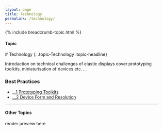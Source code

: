 ```yaml
---
layout: page
title: Technology
permalink: /technology/
---
```


{% include breadcrumb-topic.html %}

<h4 class="strap">Topic</h4>
# Technology
{: .topic-Technology .topic-headline}

Introduction on technical challenges of elastic displays cover prototyping toolkits, miniaturisation of devices etc. ...

### Best Practices
- [__1 Prototyping Toolkits](/1-prototyping-toolkits/)
- [__2 Device Form and Resolution](/2-device-form-and-resolution/)

<hr class="panel-line">
<h4>Other Topics</h4>
<p>render preview here</p>

